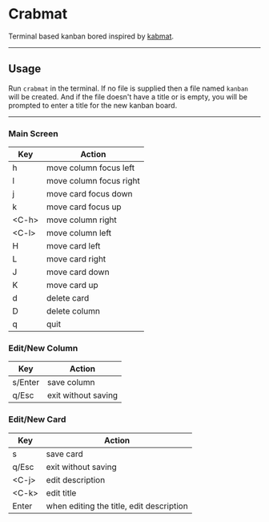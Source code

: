 # Crabmat

Terminal based kanban bored inspired by [kabmat](https://github.com/PlankCipher/kabmat).

---

## Usage

Run `crabmat` in the terminal. If no file is supplied then a file named `kanban` will be created.
And if the file doesn't have a title or is empty, you will be prompted to enter a title for the
new kanban board.

---

### Main Screen

| Key | Action |
|---|---|
| h | move column focus left |
| l | move column focus right |
| j | move card focus down |
| k | move card focus up |
| \<C-h\> | move column right |
| \<C-l\> | move column left |
| H | move card left |
| L | move card right |
| J | move card down |
| K | move card up |
| d | delete card |
| D | delete column |
| q | quit |

### Edit/New Column

| Key | Action |
|---|---|
| s/Enter | save column |
| q/Esc | exit without saving |

### Edit/New Card

| Key | Action |
|---|---|
| s | save card |
| q/Esc | exit without saving |
| \<C-j\> | edit description |
| \<C-k\> | edit title |
| Enter | when editing the title, edit description |

